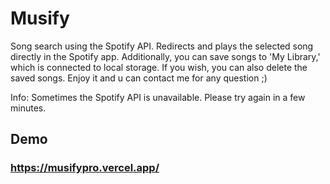 
# Musify

Song search using the Spotify API.
Redirects and plays the selected song directly in the Spotify app.
Additionally, you can save songs to 'My Library,' which is connected to local storage. If you wish, you can also delete the saved songs.
Enjoy it and u can contact me for any question ;)

Info: Sometimes the Spotify API is unavailable. Please try again in a few minutes.

## Demo

### https://musifypro.vercel.app/
